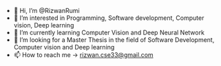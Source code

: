 - 👋 Hi, I’m @RizwanRumi
- 👀 I’m interested in Programming, Software development, Computer vision, Deep learning
- 🌱 I’m currently learning Computer Vision and Deep Neural Network
- 💞️ I’m looking for a Master Thesis in the field of Software Development, Computer vision and Deep learning
- 📫 How to reach me -> rizwan.cse33@gmail.com

<!---
RizwanRumi/RizwanRumi is a ✨ special ✨ repository because its `README.md` (this file) appears on your GitHub profile.
You can click the Preview link to take a look at your changes.
--->

